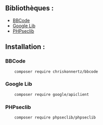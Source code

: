 ## Bibliothèques :
* [BBCode](https://github.com/chriskonnertz/bbcode)
* [Google Lib](https://github.com/googleapis/google-api-php-client)
* [PHPseclib](https://github.com/phpseclib/phpseclib)

## Installation :
### BBCode
        composer require chriskonnertz/bbcode

### Google Lib
        composer require google/apiclient

### PHPseclib
        composer require phpseclib/phpseclib